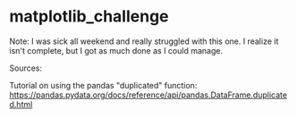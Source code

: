 # matplotlib_challenge

Note:  I was sick all weekend and really struggled with this one. I realize it isn't complete, but I got as much done as I could manage.


Sources:

Tutorial on using the pandas "duplicated" function:  https://pandas.pydata.org/docs/reference/api/pandas.DataFrame.duplicated.html
